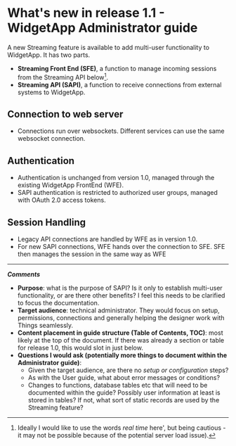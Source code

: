 # What's new in release 1.1 - WidgetApp Administrator guide
A new Streaming feature is available to add multi-user functionality to WidgetApp. It has two parts.
- **Streaming Front End (SFE)**, a function to manage incoming sessions from the Streaming API below[^1].
- **Streaming API (SAPI)**, a function to receive connections from external systems to WidgetApp.
## Connection to web server
- Connections run over websockets. Different services can use the same websocket connection.
## Authentication
- Authentication is unchanged from version 1.0, managed through the existing WidgetApp FrontEnd (WFE).
- SAPI authentication is restricted to authorized user groups, managed with OAuth 2.0 access tokens.
## Session Handling
- Legacy API connections are handled by WFE as in version 1.0.
- For new SAPI connections, WFE hands over the connection to SFE. SFE then manages the session in the same way as WFE 
---
***Comments***
- **Purpose**: what is the purpose of SAPI? Is it only to establish multi-user functionality, or are there other benefits? I feel this needs to be clarified to focus the documentation.
- **Target audience**: technical administrator. They would focus on setup, permissions, connections and generally helping the designer work with Things seamlessly.
- **Content placement in guide structure (Table of Contents, TOC)**: most likely at the top of the document. If there was already a section or table for release 1.0, this would slot in just below.
- **Questions I would ask (potentially more things to document within the Administrator guide)**:
  - Given the target audience, are there no *setup or configuration* steps?
  - As with the User guide, what about error messages or conditions?
  - Changes to functions, database tables etc that will need to be documented within the guide? Possibly user information at least is stored in tables? If not, what sort of static records are used by the Streaming feature?

[^1]: Ideally I would like to use the words *real time* here', but being cautious - it may not be possible because of the potential server load issue).

